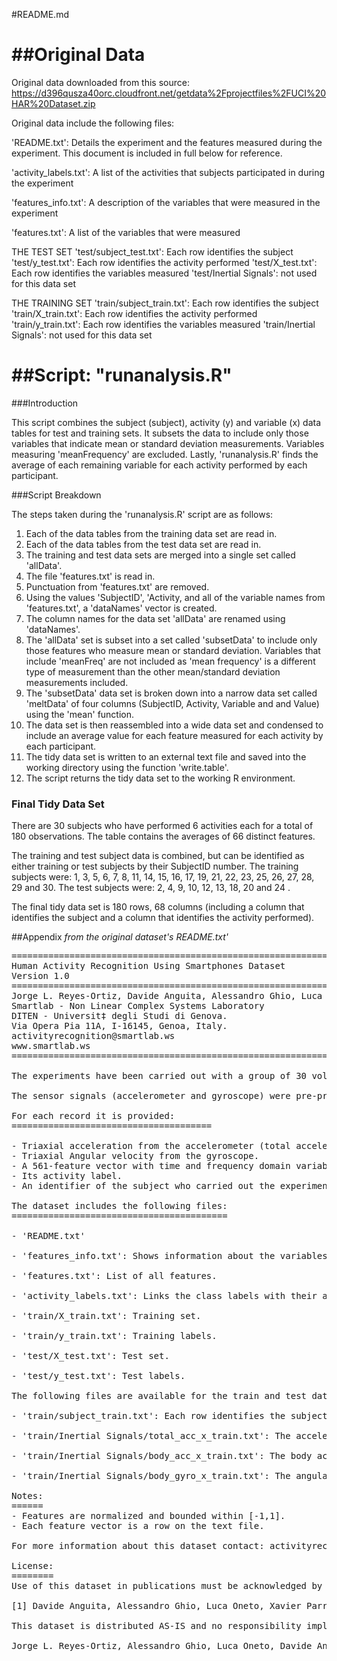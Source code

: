#README.md

##Original Data 
=====

Original data downloaded from this source:
https://d396qusza40orc.cloudfront.net/getdata%2Fprojectfiles%2FUCI%20HAR%20Dataset.zip

Original data include the following files:

'README.txt': Details the experiment and the features measured during the experiment. This document is included in full below for reference.

'activity_labels.txt': A list of the activities that subjects participated in during the experiment

'features_info.txt': A description of the variables that were measured in the experiment

'features.txt': A list of the variables that were measured

THE TEST SET
'test/subject_test.txt': Each row identifies the subject
'test/y_test.txt': Each row identifies the activity performed
'test/X_test.txt': Each row identifies the variables measured
'test/Inertial Signals': not used for this data set 

THE TRAINING SET
'train/subject_train.txt': Each row identifies the subject
'train/X_train.txt': Each row identifies the activity performed
'train/y_train.txt': Each row identifies the variables measured
'train/Inertial Signals': not used for this data set

##Script: "runanalysis.R"
=====

###Introduction

This script combines the subject (subject), activity (y) and variable (x) data tables for test and training sets. It subsets the data to include only those variables that indicate mean or standard deviation measurements. Variables measuring 'meanFrequency' are excluded. Lastly, 'runanalysis.R' finds the average of each remaining variable for each activity performed by each participant.

###Script Breakdown

The steps taken during the 'runanalysis.R' script are as follows:

1. Each of the data tables from the training data set are read in.
2. Each of the data tables from the test data set are read in.
3. The training and test data sets are merged into a single set called 'allData'.
4. The file 'features.txt' is read in. 
5. Punctuation from 'features.txt' are removed.
6. Using the values 'SubjectID', 'Activity, and all of the variable names from 'features.txt', a 'dataNames' vector is created.
7. The column names for the data set 'allData' are renamed using 'dataNames'.
8. The 'allData' set is subset into a set called 'subsetData' to include only those features who measure mean or standard deviation. Variables that include 'meanFreq' are not included as 'mean frequency' is a different type of measurement than the other mean/standard deviation measurements included.
9. The 'subsetData' data set is broken down into a narrow data set called 'meltData' of four columns (SubjectID, Activity, Variable and and Value) using the 'mean' function.
10. The data set is then reassembled into a wide data set and condensed to include an average value for each feature measured for each activity by each participant.
11. The tidy data set is written to an external text file and saved into the working directory using the function 'write.table'.
12. The script returns the tidy data set to the working R environment.

### Final Tidy Data Set

There are 30 subjects who have performed 6 activities each for a total of 180 observations. The table contains the averages of 66 distinct features.

The training and test subject data is combined, but can be identified as either training or test subjects by their SubjectID number. The training subjects were: 1, 3, 5, 6, 7, 8, 11, 14, 15, 16, 17, 19, 21, 22, 23, 25, 26, 27, 28, 29 and 30. The test subjects were: 2, 4, 9, 10, 12, 13, 18, 20 and 24 . 

The final tidy data set is 180 rows, 68 columns (including a column that identifies the subject and a column that identifies the activity performed).


##Appendix
*from the original dataset's README.txt'*

<pre>
==================================================================
Human Activity Recognition Using Smartphones Dataset
Version 1.0
==================================================================
Jorge L. Reyes-Ortiz, Davide Anguita, Alessandro Ghio, Luca Oneto.
Smartlab - Non Linear Complex Systems Laboratory
DITEN - Universit‡ degli Studi di Genova.
Via Opera Pia 11A, I-16145, Genoa, Italy.
activityrecognition@smartlab.ws
www.smartlab.ws
==================================================================

The experiments have been carried out with a group of 30 volunteers within an age bracket of 19-48 years. Each person performed six activities (WALKING, WALKING_UPSTAIRS, WALKING_DOWNSTAIRS, SITTING, STANDING, LAYING) wearing a smartphone (Samsung Galaxy S II) on the waist. Using its embedded accelerometer and gyroscope, we captured 3-axial linear acceleration and 3-axial angular velocity at a constant rate of 50Hz. The experiments have been video-recorded to label the data manually. The obtained dataset has been randomly partitioned into two sets, where 70% of the volunteers was selected for generating the training data and 30% the test data. 

The sensor signals (accelerometer and gyroscope) were pre-processed by applying noise filters and then sampled in fixed-width sliding windows of 2.56 sec and 50% overlap (128 readings/window). The sensor acceleration signal, which has gravitational and body motion components, was separated using a Butterworth low-pass filter into body acceleration and gravity. The gravitational force is assumed to have only low frequency components, therefore a filter with 0.3 Hz cutoff frequency was used. From each window, a vector of features was obtained by calculating variables from the time and frequency domain. See 'features_info.txt' for more details. 

For each record it is provided:
======================================

- Triaxial acceleration from the accelerometer (total acceleration) and the estimated body acceleration.
- Triaxial Angular velocity from the gyroscope. 
- A 561-feature vector with time and frequency domain variables. 
- Its activity label. 
- An identifier of the subject who carried out the experiment.

The dataset includes the following files:
=========================================

- 'README.txt'

- 'features_info.txt': Shows information about the variables used on the feature vector.

- 'features.txt': List of all features.

- 'activity_labels.txt': Links the class labels with their activity name.

- 'train/X_train.txt': Training set.

- 'train/y_train.txt': Training labels.

- 'test/X_test.txt': Test set.

- 'test/y_test.txt': Test labels.

The following files are available for the train and test data. Their descriptions are equivalent. 

- 'train/subject_train.txt': Each row identifies the subject who performed the activity for each window sample. Its range is from 1 to 30. 

- 'train/Inertial Signals/total_acc_x_train.txt': The acceleration signal from the smartphone accelerometer X axis in standard gravity units 'g'. Every row shows a 128 element vector. The same description applies for the 'total_acc_x_train.txt' and 'total_acc_z_train.txt' files for the Y and Z axis. 

- 'train/Inertial Signals/body_acc_x_train.txt': The body acceleration signal obtained by subtracting the gravity from the total acceleration. 

- 'train/Inertial Signals/body_gyro_x_train.txt': The angular velocity vector measured by the gyroscope for each window sample. The units are radians/second. 

Notes: 
======
- Features are normalized and bounded within [-1,1].
- Each feature vector is a row on the text file.

For more information about this dataset contact: activityrecognition@smartlab.ws

License:
========
Use of this dataset in publications must be acknowledged by referencing the following publication [1] 

[1] Davide Anguita, Alessandro Ghio, Luca Oneto, Xavier Parra and Jorge L. Reyes-Ortiz. Human Activity Recognition on Smartphones using a Multiclass Hardware-Friendly Support Vector Machine. International Workshop of Ambient Assisted Living (IWAAL 2012). Vitoria-Gasteiz, Spain. Dec 2012

This dataset is distributed AS-IS and no responsibility implied or explicit can be addressed to the authors or their institutions for its use or misuse. Any commercial use is prohibited.

Jorge L. Reyes-Ortiz, Alessandro Ghio, Luca Oneto, Davide Anguita. November 2012.
</pre>


